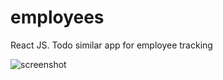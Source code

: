 # employees
React JS. Todo similar app for employee tracking


![screenshot](http(s)://screenshots/main.png)
